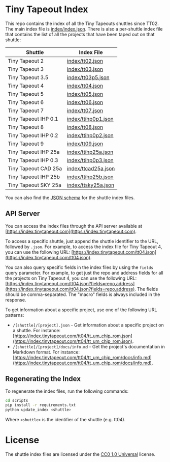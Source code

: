# Tiny Tapeout Index

This repo contains the index of all the Tiny Tapeouts shuttles since TT02. The main index file is [index/index.json](index/index.json). There is also a per-shuttle index file that contains the list of all the projects that have been taped out on that shuttle:

| Shuttle              | Index File                                 |
| -------------------- | ------------------------------------------ |
| Tiny Tapeout 2       | [index/tt02.json](index/tt02.json)         |
| Tiny Tapeout 3       | [index/tt03.json](index/tt03.json)         |
| Tiny Tapeout 3.5     | [index/tt03p5.json](index/tt03p5.json)     |
| Tiny Tapeout 4       | [index/tt04.json](index/tt04.json)         |
| Tiny Tapeout 5       | [index/tt05.json](index/tt05.json)         |
| Tiny Tapeout 6       | [index/tt06.json](index/tt06.json)         |
| Tiny Tapeout 7       | [index/tt07.json](index/tt07.json)         |
| Tiny Tapeout IHP 0.1 | [index/ttihp0p1.json](index/ttihp0p1.json) |
| Tiny Tapeout 8       | [index/tt08.json](index/tt08.json)         |
| Tiny Tapeout IHP 0.2 | [index/ttihp0p2.json](index/ttihp0p2.json) |
| Tiny Tapeout 9       | [index/tt09.json](index/tt09.json)         |
| Tiny Tapeout IHP 25a | [index/ttihp25a.json](index/ttihp25a.json) |
| Tiny Tapeout IHP 0.3 | [index/ttihp0p3.json](index/ttihp0p3.json) |
| Tiny Tapeout CAD 25a | [index/ttcad25a.json](index/ttcad25a.json) |
| Tiny Tapeout IHP 25b | [index/ttihp25b.json](index/ttihp25b.json) |
| Tiny Tapeout SKY 25a | [index/ttsky25a.json](index/ttsky25a.json) |

You can also find the [JSON schema](schemas/shuttle.schema.json) for the shuttle index files.

## API Server

You can access the index files through the API server available at [https://index.tinytapeout.com](https://index.tinytapeout.com).

To access a specific shuttle, just append the shuttle identifier to the URL, followed by `.json`. For example, to access the index file for Tiny Tapeout 4, you can use the following URL: [https://index.tinytapeout.com/tt04.json](https://index.tinytapeout.com/tt04.json).

You can also query specific fields in the index files by using the `fields` query parameter. For example, to get just the repo and address fields for all the projects on Tiny Tapeout 4, you can use the following URL: [https://index.tinytapeout.com/tt04.json?fields=repo,address](https://index.tinytapeout.com/tt04.json?fields=repo,address). The fields should be comma-separated. The "macro" fields is always included in the response.

To get information about a specific project, use one of the following URL patterns:

- `/[shuttle]/[project].json` - Get information about a specific project on a shuttle. For instance: [https://index.tinytapeout.com/tt04/tt_um_chip_rom.json](https://index.tinytapeout.com/tt04/tt_um_chip_rom.json).
- `/[shuttle]/[project]/docs/info.md` - Get the project's documentation in Markdown format. For instance: [https://index.tinytapeout.com/tt04/tt_um_chip_rom/docs/info.md](https://index.tinytapeout.com/tt04/tt_um_chip_rom/docs/info.md).

## Regenerating the Index

To regenerate the index files, run the following commands:

```bash
cd scripts
pip install -r requirements.txt
python update_index <shuttle>
```

Where `<shuttle>` is the identifier of the shuttle (e.g. tt04).

# License

The shuttle index files are licensed under the [CC0 1.0 Universal](https://creativecommons.org/publicdomain/zero/1.0/) license.
